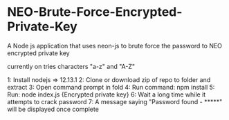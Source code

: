 # NEO-Brute-Force-Encrypted-Private-Key
A Node js application that uses neon-js to brute force the password to NEO encrypted private key

currently on tries characters "a-z" and "A-Z"

1: Install nodejs => 12.13.1 
2: Clone or download zip of repo to folder and extract
3: Open command prompt in fold
4: Run command: npm install
5: Run: node index.js {Encrypted private key}
6: Wait a long time while it attempts to crack password
7: A message saying "Password found - *****" will be displayed once complete
